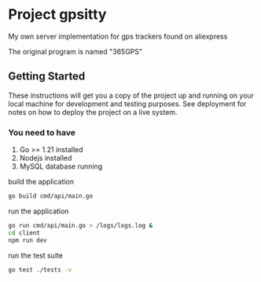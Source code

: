 # Project gpsitty

My own server implementation for gps trackers found on aliexpress

The original program is named "365GPS"

## Getting Started

These instructions will get you a copy of the project up and running on your local machine for development and testing purposes. See deployment for notes on how to deploy the project on a live system.

### You need to have

1. Go >= 1.21 installed
2. Nodejs installed
3. MySQL database running

build the application

```bash
go build cmd/api/main.go
```

run the application

```bash
go run cmd/api/main.go > /logs/logs.log &
cd client
npm run dev
```

run the test suite

```bash
go test ./tests -v
```
